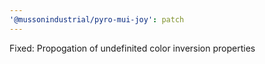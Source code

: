 ```yaml
---
'@mussonindustrial/pyro-mui-joy': patch
---
```


Fixed: Propogation of undefinited color inversion properties
